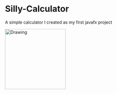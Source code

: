 # Silly-Calculator
A simple calculator I created as my first javafx project

<img src="https://cloud.githubusercontent.com/assets/10849050/18740706/6929f0f4-80ab-11e6-9e2f-f415fab3b371.png" alt="Drawing" width= 200px/> 
